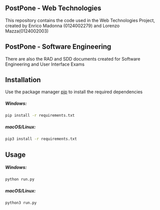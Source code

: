 ## PostPone - Web Technologies

This repository contains the code used in the Web Technologies Project, created by Enrico Madonna (0124002279) and Lorenzo Mazza(0124002003)

## PostPone - Software Engineering 
There are also the RAD and SDD documents created for Software Engineering and User Interface Exams

## Installation

Use the package manager [pip](https://pip.pypa.io/en/stable/) to install the required dependencies

##### Windows:
```zsh
pip install -r requirements.txt 
```

##### macOS/Linux:
```zsh
pip3 install -r requirements.txt
```

## Usage

##### Windows:
```zsh
python run.py
```
##### macOS/Linux:
```zsh
python3 run.py
```
